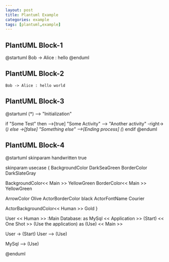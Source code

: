```yaml
---
layout: post
title: Plantuml Example
categories: example
tags: [plantuml,example]
---
```



## PlantUML Block-1
@startuml
Bob -> Alice : hello
@enduml


## PlantUML Block-2
``` plantuml!
Bob -> Alice : hello world
```


## PlantUML Block-3
@startuml
(*) --> "Initialization"

if "Some Test" then
  -->[true] "Some Activity"
  --> "Another activity"
  -right-> (*)
else
  ->[false] "Something else"
  -->[Ending process] (*)
endif
@enduml


## PlantUML Block-4

@startuml
skinparam handwritten true

skinparam usecase {
  BackgroundColor DarkSeaGreen
  BorderColor DarkSlateGray

  BackgroundColor<< Main >> YellowGreen
  BorderColor<< Main >> YellowGreen

  ArrowColor Olive
  ActorBorderColor black
  ActorFontName Courier

  ActorBackgroundColor<< Human >> Gold
}

User << Human >>
:Main Database: as MySql << Application >>
(Start) << One Shot >>
(Use the application) as (Use) << Main >>

User -> (Start)
User --> (Use)

MySql --> (Use)

@enduml
